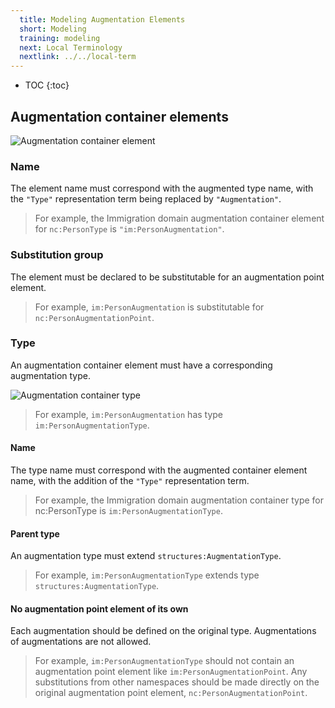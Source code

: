 ```yaml
---
  title: Modeling Augmentation Elements
  short: Modeling
  training: modeling
  next: Local Terminology
  nextlink: ../../local-term
---
```


- TOC
{:toc}

## Augmentation container elements

![Augmentation container element](images/aug-elt-container.png)

### Name

The element name must correspond with the augmented type name, with the `"Type"` representation term being replaced by `"Augmentation"`.

> For example, the Immigration domain augmentation container element for `nc:PersonType` is `"im:PersonAugmentation"`.

### Substitution group

The element must be declared to be substitutable for an augmentation point element.

> For example, `im:PersonAugmentation` is substitutable for `nc:PersonAugmentationPoint`.

### Type

An augmentation container element must have a corresponding augmentation type.

![Augmentation container type](images/aug-type-container.png)

> For example, `im:PersonAugmentation` has type `im:PersonAugmentationType`.

#### Name

The type name must correspond with the augmented container element name, with the addition of the `"Type"` representation term.

> For example, the Immigration domain augmentation container type for nc:PersonType is `im:PersonAugmentationType`.

#### Parent type

An augmentation type must extend `structures:AugmentationType`.

> For example, `im:PersonAugmentationType` extends type `structures:AugmentationType`.

#### No augmentation point element of its own

Each augmentation should be defined on the original type.  Augmentations of augmentations are not allowed.

> For example, `im:PersonAugmentationType` should not contain an augmentation point element like `im:PersonAugmentationPoint`.  Any substitutions from other namespaces should be made directly on the original augmentation point element, `nc:PersonAugmentationPoint`.

